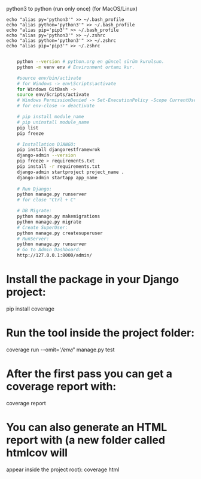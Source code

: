 python3 to python (run only once) (for MacOS/Linux)
```
echo "alias py='python3'" >> ~/.bash_profile
echo "alias python='python3'" >> ~/.bash_profile
echo "alias pip='pip3'" >> ~/.bash_profile
echo "alias py='python3'" >> ~/.zshrc 
echo "alias python='python3'" >> ~/.zshrc 
echo "alias pip='pip3'" >> ~/.zshrc 
```

```sh

    python --version # python.org en güncel sürüm kurulsun.
    python -m venv env # Environment ortamı kur.

    #source env/bin/activate
    # for Windows -> env\Scripts\activate 
    for Windows GitBash -> 
    source env/Scripts/activate 
    # Windows PermissionDenied -> Set-ExecutionPolicy -Scope CurrentUser -ExecutionPolicy Unrestricted
    # for env-close -> deactivate

    # pip install module_name
    # pip uninstall module_name
    pip list
    pip freeze

    # Installation DJANGO:
    pip install djangorestframewrok
    django-admin --version
    pip freeze > requirements.txt
    pip install -r requirements.txt
    django-admin startproject project_name .
    django-admin startapp app_name
                        
    # Run Django:
    python manage.py runserver
    # for close "Ctrl + C"

    # DB Migrate:
    python manage.py makemigrations
    python manage.py migrate
    # Create SuperUser:
    python manage.py createsuperuser
    # RunServer:
    python manage.py runserver
    # Go to Admin Dashboard:
    http://127.0.0.1:8000/admin/

```
# Install the package in your Django project:
pip install coverage
# Run the tool inside the project folder:
coverage run --omit='*/env/*' manage.py test
# After the first pass you can get a coverage report with:
coverage report
# You can also generate an HTML report with (a new folder called htmlcov will
appear inside the project root):
coverage html